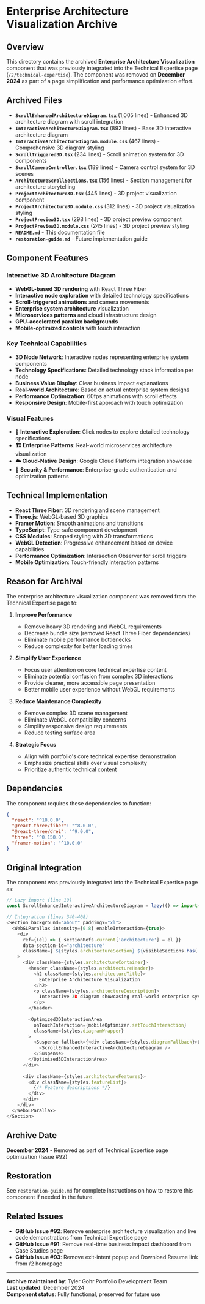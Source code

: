 # Enterprise Architecture Visualization Archive

## Overview
This directory contains the archived **Enterprise Architecture Visualization** component that was previously integrated into the Technical Expertise page (`/2/technical-expertise`). The component was removed on **December 2024** as part of a page simplification and performance optimization effort.

## Archived Files
- **`ScrollEnhancedArchitectureDiagram.tsx`** (1,005 lines) - Enhanced 3D architecture diagram with scroll integration
- **`InteractiveArchitectureDiagram.tsx`** (892 lines) - Base 3D interactive architecture diagram
- **`InteractiveArchitectureDiagram.module.css`** (467 lines) - Comprehensive 3D diagram styling
- **`ScrollTriggered3D.tsx`** (234 lines) - Scroll animation system for 3D components
- **`ScrollCameraController.tsx`** (189 lines) - Camera control system for 3D scenes
- **`ArchitectureScrollSections.tsx`** (156 lines) - Section management for architecture storytelling
- **`ProjectArchitecture3D.tsx`** (445 lines) - 3D project visualization component
- **`ProjectArchitecture3D.module.css`** (312 lines) - 3D project visualization styling
- **`ProjectPreview3D.tsx`** (298 lines) - 3D project preview component
- **`ProjectPreview3D.module.css`** (245 lines) - 3D project preview styling
- **`README.md`** - This documentation file
- **`restoration-guide.md`** - Future implementation guide

## Component Features
### Interactive 3D Architecture Diagram
- **WebGL-based 3D rendering** with React Three Fiber
- **Interactive node exploration** with detailed technology specifications
- **Scroll-triggered animations** and camera movements
- **Enterprise system architecture** visualization
- **Microservices patterns** and cloud infrastructure design
- **GPU-accelerated parallax backgrounds**
- **Mobile-optimized controls** with touch interaction

### Key Technical Capabilities
- **3D Node Network**: Interactive nodes representing enterprise system components
- **Technology Specifications**: Detailed technology stack information per node
- **Business Value Display**: Clear business impact explanations
- **Real-world Architecture**: Based on actual enterprise system designs
- **Performance Optimization**: 60fps animations with scroll effects
- **Responsive Design**: Mobile-first approach with touch optimization

### Visual Features
- **🎯 Interactive Exploration**: Click nodes to explore detailed technology specifications
- **🏗️ Enterprise Patterns**: Real-world microservices architecture visualization
- **☁️ Cloud-Native Design**: Google Cloud Platform integration showcase
- **🔐 Security & Performance**: Enterprise-grade authentication and optimization patterns

## Technical Implementation
- **React Three Fiber**: 3D rendering and scene management
- **Three.js**: WebGL-based 3D graphics
- **Framer Motion**: Smooth animations and transitions
- **TypeScript**: Type-safe component development
- **CSS Modules**: Scoped styling with 3D transformations
- **WebGL Detection**: Progressive enhancement based on device capabilities
- **Performance Optimization**: Intersection Observer for scroll triggers
- **Mobile Optimization**: Touch-friendly interaction patterns

## Reason for Archival
The enterprise architecture visualization component was removed from the Technical Expertise page to:

1. **Improve Performance**
   - Remove heavy 3D rendering and WebGL requirements
   - Decrease bundle size (removed React Three Fiber dependencies)
   - Eliminate mobile performance bottlenecks
   - Reduce complexity for better loading times

2. **Simplify User Experience**
   - Focus user attention on core technical expertise content
   - Eliminate potential confusion from complex 3D interactions
   - Provide cleaner, more accessible page presentation
   - Better mobile user experience without WebGL requirements

3. **Reduce Maintenance Complexity**
   - Remove complex 3D scene management
   - Eliminate WebGL compatibility concerns
   - Simplify responsive design requirements
   - Reduce testing surface area

4. **Strategic Focus**
   - Align with portfolio's core technical expertise demonstration
   - Emphasize practical skills over visual complexity
   - Prioritize authentic technical content

## Dependencies
The component requires these dependencies to function:
```json
{
  "react": "^18.0.0",
  "@react-three/fiber": "^8.0.0",
  "@react-three/drei": "^9.0.0",
  "three": "^0.150.0",
  "framer-motion": "^10.0.0"
}
```

## Original Integration
The component was previously integrated into the Technical Expertise page as:

```typescript
// Lazy import (line 19)
const ScrollEnhancedInteractiveArchitectureDiagram = lazy(() => import('@/app/2/components/TechnicalExpertise/ScrollEnhancedArchitectureDiagram'))

// Integration (lines 340-408)
<Section background="about" paddingY="xl">
  <WebGLParallax intensity={0.8} enableInteraction={true}>
    <div 
      ref={(el) => { sectionRefs.current['architecture'] = el }}
      data-section-id="architecture"
      className={`${styles.architectureSection} ${visibleSections.has('architecture') ? styles.revealed : ''}`}
    >
      <div className={styles.architectureContainer}>
        <header className={styles.architectureHeader}>
          <h2 className={styles.architectureTitle}>
            Enterprise Architecture Visualization
          </h2>
          <p className={styles.architectureDescription}>
            Interactive 3D diagram showcasing real-world enterprise system architecture...
          </p>
        </header>
        
        <Optimized3DInteractionArea 
          onTouchInteraction={mobileOptimizer.setTouchInteraction}
          className={styles.diagramWrapper}
        >
          <Suspense fallback={<div className={styles.diagramFallback}>Loading...</div>}>
            <ScrollEnhancedInteractiveArchitectureDiagram />
          </Suspense>
        </Optimized3DInteractionArea>
      </div>
      
      <div className={styles.architectureFeatures}>
        <div className={styles.featureList}>
          {/* Feature descriptions */}
        </div>
      </div>
    </div>
  </WebGLParallax>
</Section>
```

## Archive Date
**December 2024** - Removed as part of Technical Expertise page optimization (Issue #92)

## Restoration
See `restoration-guide.md` for complete instructions on how to restore this component if needed in the future.

## Related Issues
- **GitHub Issue #92**: Remove enterprise architecture visualization and live code demonstrations from Technical Expertise page
- **GitHub Issue #91**: Remove real-time business impact dashboard from Case Studies page
- **GitHub Issue #93**: Remove exit-intent popup and Download Resume link from /2 homepage

---

**Archive maintained by**: Tyler Gohr Portfolio Development Team  
**Last updated**: December 2024  
**Component status**: Fully functional, preserved for future use